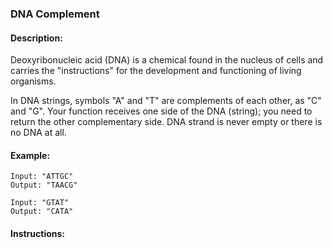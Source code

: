 ### DNA Complement

#### Description:

Deoxyribonucleic acid (DNA) is a chemical found in the nucleus of cells and carries the "instructions" for the development and functioning of living organisms.

In DNA strings, symbols "A" and "T" are complements of each other, as "C" and "G". Your function receives one side of the DNA (string); you need to return the other complementary side. DNA strand is never empty or there is no DNA at all.

#### Example:

```plaintext
Input: "ATTGC"
Output: "TAACG"

Input: "GTAT"
Output: "CATA"
```

#### Instructions:
